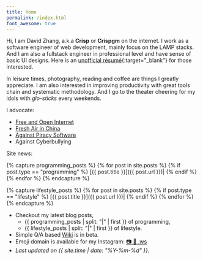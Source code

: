 ```yaml
---
title: Home
permalink: /index.html
font_awesome: true
---
```

Hi, I am David Zhang, a.k.a __Crisp__ or __Crispgm__ on the internet. I work as a software engineer of web development, mainly focus on the LAMP stacks. And I am also a fullstack engineer in professional level and have sense of basic UI designs. Here is an [unofficial résumé](https://crispgm.com/resume/){:target="_blank"} for those interested.

In leisure times, photography, reading and coffee are things I greatly appreciate. I am also interested in improving productivity with great tools chain and systematic methodology. And I go to the theater cheering for my idols with _glo-sticks_ every weekends.

I advocate:

* [Free and Open Internet](https://www.google.com/intl/en/takeaction/)
* [Fresh Air in China](/page/environment-pollution-in-a-photographer-view.html)
* [Against Piracy Software](/page/piracy-software-or-app.html)
* Against Cyberbullying

Site news:

{% capture programming_posts %}
  {% for post in site.posts %}
    {% if post.type == "programming" %}
      [{{ post.title }}]({{ post.url }})|
    {% endif %}
  {% endfor %}
{% endcapture %}

{% capture lifestyle_posts %}
  {% for post in site.posts %}
    {% if post.type == "lifestyle" %}
      [{{ post.title }}]({{ post.url }})|
    {% endif %}
  {% endfor %}
{% endcapture %}

* Checkout my latest blog posts, 
    * {{ programming_posts | split: "|" | first }} of programming,
    * {{ lifestyle_posts | split: "|" | first }} of lifestyle.
* Simple Q/A based [Wiki](/wiki/) is in beta.
* Emoji domain is available for my Instagram: [📷 🌌 .ws](http://📷🌌.ws )
* _Last updated on {{ site.time | date: "%Y-%m-%d" }}._
